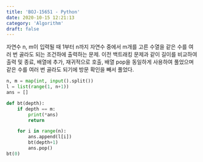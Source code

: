 ```yaml
---
title: 'BOJ-15651 - Python'
date: 2020-10-15 12:21:13
category: 'Algorithm'
draft: false
---
```

자연수 n, m이 입력될 때 1부터 n까지 자연수 중에서 m개를 고른 수열을 같은 수를 여러 번 골라도 되는 조건하에 출력하는 문제. 이전 백트래킹 문제과 같이 길이를 비교하여 출력 및 종료, 배열에 추가, 재귀적으로 호출, 배열 pop을 동일하게 사용하여 풀었으며 같은 수를 여러 번 골라도 되기에 방문 확인을 빼서 풀었다.
```python
n, m = map(int, input().split())
l = list(range(1, n+1))
ans = []

def bt(depth):
    if depth == m:
        print(*ans)
        return

    for i in range(n):
        ans.append(l[i])
        bt(depth+1)
        ans.pop()
bt(0)

```